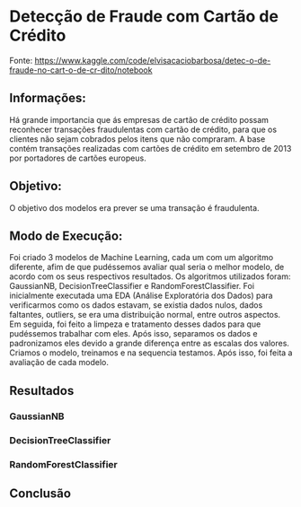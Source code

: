 # Detecção de Fraude com Cartão de Crédito

Fonte: https://www.kaggle.com/code/elvisacaciobarbosa/detec-o-de-fraude-no-cart-o-de-cr-dito/notebook

## Informações:
Há grande importancia que ás empresas de cartão de crédito possam reconhecer transações fraudulentas com cartão de crédito, para que os clientes não sejam cobrados pelos itens que não compraram. A base contém transações realizadas com cartões de crédito em setembro de 2013 por portadores de cartões europeus.

## Objetivo:
O objetivo dos modelos era prever se uma transação é fraudulenta.

## Modo de Execução:
Foi criado 3 modelos de Machine Learning, cada um com um algoritmo diferente, afim de que pudéssemos avaliar qual seria o melhor modelo, de acordo com os seus respectivos resultados. Os algoritmos utilizados foram: GaussianNB, DecisionTreeClassifier e RandomForestClassifier. Foi inicialmente executada uma EDA (Análise Exploratória dos Dados) para verificarmos como os dados estavam, se existia dados nulos, dados faltantes, outliers, se era uma distribuição normal, entre outros aspectos. Em seguida, foi feito a limpeza e tratamento desses dados para que pudéssemos trabalhar com eles. Após isso, separamos os dados e padronizamos eles devido a grande diferença entre as escalas dos valores. Criamos o modelo, treinamos e na sequencia testamos. Após isso, foi feita a avaliação de cada modelo.

## Resultados

### GaussianNB


### DecisionTreeClassifier


### RandomForestClassifier


## Conclusão

